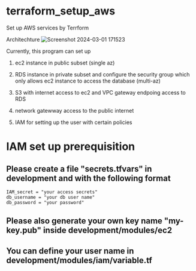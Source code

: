 # terraform_setup_aws
Set up AWS services by Terrform

Architechture
![Screenshot 2024-03-01 171523](https://github.com/aklli96/terraform_setup_aws/assets/103712883/ef4b92d1-492b-4562-9861-4d32602be06e)


Currently, this program can set up



1. ec2 instance in public subset (single az)

2. RDS instance in private subset and configure the security group which only allows ec2 instance to access the database (multi-az)

3. S3 with internet access to ec2 and VPC gateway endpoing access to RDS 

4. network gatewway access to the public internet

5. IAM for setting up the user with certain policies







# IAM set up prerequisition

## Please create a file "secrets.tfvars" in development and with the following format
```
IAM_secret = "your access secrets"
db_username = "your db user name"
db_password = "your password"
```

## Please also generate your own key name "my-key.pub" inside development/modules/ec2

## You can define your user name in development/modules/iam/variable.tf
